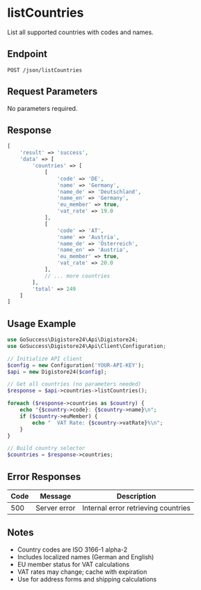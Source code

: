 # listCountries

List all supported countries with codes and names.

## Endpoint

```
POST /json/listCountries
```

## Request Parameters

No parameters required.

## Response

```php
[
    'result' => 'success',
    'data' => [
        'countries' => [
            [
                'code' => 'DE',
                'name' => 'Germany',
                'name_de' => 'Deutschland',
                'name_en' => 'Germany',
                'eu_member' => true,
                'vat_rate' => 19.0
            ],
            [
                'code' => 'AT',
                'name' => 'Austria',
                'name_de' => 'Österreich',
                'name_en' => 'Austria',
                'eu_member' => true,
                'vat_rate' => 20.0
            ],
            // ... more countries
        ],
        'total' => 249
    ]
]
```

## Usage Example

```php
use GoSuccess\Digistore24\Api\Digistore24;
use GoSuccess\Digistore24\Api\Client\Configuration;

// Initialize API client
$config = new Configuration('YOUR-API-KEY');
$api = new Digistore24($config);

// Get all countries (no parameters needed)
$response = $api->countries->listCountries();

foreach ($response->countries as $country) {
    echo "{$country->code}: {$country->name}\n";
    if ($country->euMember) {
        echo "  VAT Rate: {$country->vatRate}%\n";
    }
}

// Build country selector
$countries = $response->countries;
```

## Error Responses

| Code | Message | Description |
|------|---------|-------------|
| 500 | Server error | Internal error retrieving countries |

## Notes

- Country codes are ISO 3166-1 alpha-2
- Includes localized names (German and English)
- EU member status for VAT calculations
- VAT rates may change; cache with expiration
- Use for address forms and shipping calculations

